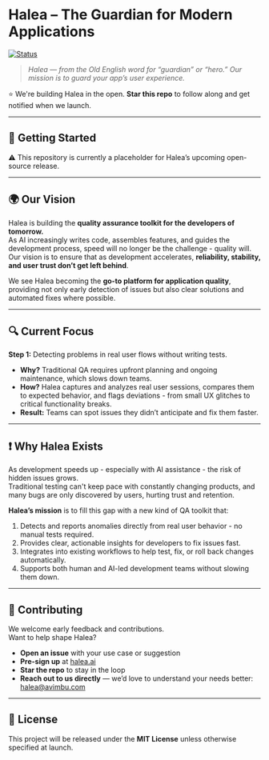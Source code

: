 # Halea – The Guardian for Modern Applications
[![Status](https://img.shields.io/badge/status-pre--release-yellow)]()

> _Halea — from the Old English word for “guardian” or “hero.” Our mission is to guard your app’s user experience._

⭐ We're building Halea in the open. **Star this repo** to follow along and get notified when we launch.

---

## 📖 Getting Started

⚠️ This repository is currently a placeholder for Halea’s upcoming open-source release.  

---

## 🌍 Our Vision

Halea is building the **quality assurance toolkit for the developers of tomorrow.**  
As AI increasingly writes code, assembles features, and guides the development process, speed will no longer be the challenge - quality will.  
Our vision is to ensure that as development accelerates, **reliability, stability, and user trust don’t get left behind**.

We see Halea becoming the **go-to platform for application quality**, providing not only early detection of issues but also clear solutions and automated fixes where possible.

---

## 🔍 Current Focus

**Step 1:** Detecting problems in real user flows without writing tests.

- **Why?** Traditional QA requires upfront planning and ongoing maintenance, which slows down teams.  
- **How?** Halea captures and analyzes real user sessions, compares them to expected behavior, and flags deviations - from small UX glitches to critical functionality breaks.  
- **Result:** Teams can spot issues they didn’t anticipate and fix them faster.

---

## ❗ Why Halea Exists

As development speeds up - especially with AI assistance - the risk of hidden issues grows.  
Traditional testing can't keep pace with constantly changing products, and many bugs are only discovered by users, hurting trust and retention.

**Halea’s mission** is to fill this gap with a new kind of QA toolkit that:

1. Detects and reports anomalies directly from real user behavior - no manual tests required.  
2. Provides clear, actionable insights for developers to fix issues fast.  
3. Integrates into existing workflows to help test, fix, or roll back changes automatically.  
4. Supports both human and AI-led development teams without slowing them down.

---

## 🤝 Contributing

We welcome early feedback and contributions.  
Want to help shape Halea?

- **Open an issue** with your use case or suggestion  
- **Pre-sign up** at [halea.ai](https://www.halea.ai)  
- **Star the repo** to stay in the loop  
- **Reach out to us directly** — we’d love to understand your needs better: [halea@avimbu.com](mailto:halea@avimbu.com)

---

## 📄 License

This project will be released under the **MIT License** unless otherwise specified at launch.